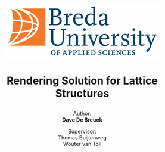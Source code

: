 <p align="center">
  <img width="417" height="145" src="./assets/buas_logo.png">
</p>
<h1>
    <p align="center">
        Rendering Solution for Lattice Structures
    </p>
</h1>

<p align="center">
  Author:<br>
  <b>Dave De Breuck</b>
</p>

<p align="center">
  Supervisor:<br>
  Thomas Buijtenweg<br>
  Wouter van Toll
</p>